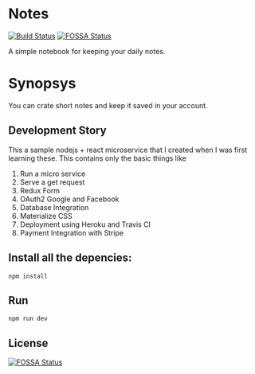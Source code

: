 # Notes

[![Build Status](https://travis-ci.org/ayonious/Notes.svg?branch=master)](https://travis-ci.org/ayonious/Notes)
[![FOSSA Status](https://app.fossa.io/api/projects/git%2Bgithub.com%2Fayonious%2FNotes.svg?type=shield)](https://app.fossa.io/projects/git%2Bgithub.com%2Fayonious%2FNotes?ref=badge_shield)

A simple notebook for keeping your daily notes.

# Synopsys

You can crate short notes and keep it saved in your account.


## Development Story

This a sample nodejs + react microservice that I created when I was first learning these. This contains only the basic things like

1. Run a micro service
2. Serve a get request
3. Redux Form
4. OAuth2 Google and Facebook
5. Database Integration
5. Materialize CSS
6. Deployment using Heroku and Travis CI
7. Payment Integration with Stripe


## Install all the depencies:
    npm install

## Run
    npm run dev
    


## License
[![FOSSA Status](https://app.fossa.io/api/projects/git%2Bgithub.com%2Fayonious%2FNotes.svg?type=large)](https://app.fossa.io/projects/git%2Bgithub.com%2Fayonious%2FNotes?ref=badge_large)